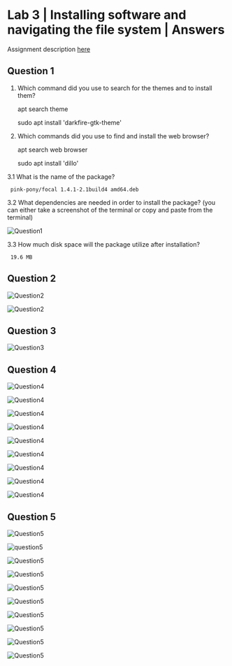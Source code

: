 # Lab 3 | Installing software and navigating the file system | Answers
Assignment description [here](https://raw.githubusercontent.com/ra559/cis106/main/labs/lab3.md)

## Question 1
1. Which command did you use to search for the themes and to install them?

     apt search theme

     sudo apt install 'darkfire-gtk-theme' 

2. Which commands did you use to find and install the web browser?

     apt search web browser

     sudo apt install 'dillo'

3.1 What is the name of the package?

     pink-pony/focal 1.4.1-2.1build4 amd64.deb

3.2 What dependencies are needed in order to install the package? (you can either take a screenshot of the terminal or copy and paste from the terminal)

![Question1](../imgs/lab3q1.PNG)

3.3 How much disk space will the package utilize after installation?

     19.6 MB
 

## Question 2

![Question2](../imgs/lab3q2.PNG)

![Question2](../imgs/lab3q2.2.PNG)


## Question 3

![Question3](../imgs/lab3q3.PNG)

## Question 4

![Question4](../imgs/lab3q4.1.PNG)

![Question4](../imgs/lab3q4.2.PNG)

![Question4](../imgs/lab3q4.3.PNG)

![Question4](../imgs/lab3q4.4.PNG)

![Question4](../imgs/lab3q4.5.PNG)

![Question4](../imgs/lab3q4.6.PNG)

![Question4](../imgs/lab3q4.7.PNG)

![Question4](../imgs/lab3q4.8.PNG)

![Question4](../imgs/lab3q4.9.PNG)

## Question 5

![Question5](../imgs/lab3q5.1.PNG)

![question5](../imgs/lab3q5.2.PNG)

![Question5](../imgs/lab3q5.3.PNG)

![Question5](../imgs/lab3q5.4.PNG)

![Question5](../imgs/lab3q5.5.PNG)

![Question5](../imgs/lab3q5.6.PNG)

![Question5](../imgs/lab3q5.7.PNG)

![Question5](../imgs/lab3q5.8.PNG)

![Question5](../imgs/lab3q5.9.PNG)

![Question5](../imgs/lab3q5.10.PNG)